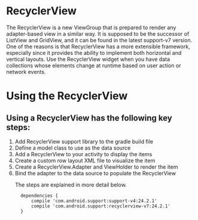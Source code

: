 # RecyclerView
The RecyclerView is a new ViewGroup that is prepared to render any adapter-based view in a similar way. It is supposed to be the successor of ListView and GridView, and it can be found in the latest support-v7 version. One of the reasons is that RecyclerView has a more extensible framework, especially since it provides the ability to implement both horizontal and vertical layouts. Use the RecyclerView widget when you have data collections whose elements change at runtime based on user action or network events.


# Using the RecyclerView

## Using a RecyclerView has the following key steps:
  
  <ol>
  <li>Add RecyclerView support library to the gradle build file</li>
  <li>Define a model class to use as the data source</li>
  <li>Add a RecyclerView to your activity to display the items</li>
  <li>Create a custom row layout XML file to visualize the item</li>
  <li>Create a RecyclerView.Adapter and ViewHolder to render the item</li>
  <li>Bind the adapter to the data source to populate the RecyclerView</li>

The steps are explained in more detail below.

```
  dependencies {
      compile 'com.android.support:support-v4:24.2.1'
      compile 'com.android.support:recyclerview-v7:24.2.1'
  }
```
